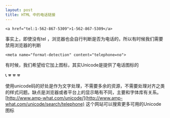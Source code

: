```yaml
---
layout: post
title: HTML 中的电话链接
---
```


    <a href="tel:1-562-867-5309">1-562-867-5309</a>
    
事实上，即使没有tel ，浏览器也会自行判断是否为电话的，所以有时候我们需要禁用浏览器的判断
<!-- more -->

    <meta name="format-detection" content="telephone=no">
    
有时候，我们希望给它加上图标，其实Unicode是提供了电话图标的

&#128222; &#128383; &phone; &#9742;

使用unicode码的好处是作为文字处理，不需要多余的资源，不需要处理对齐之类的样式问题。缺点是浏览器或者平台上的显示略有不同，主要和字体库有关系。[http://www.amp-what.com/unicode/](http://www.amp-what.com/unicode/search/telephone) 这个网站可以搜索更多可用的Unicode图标


    

    

 
